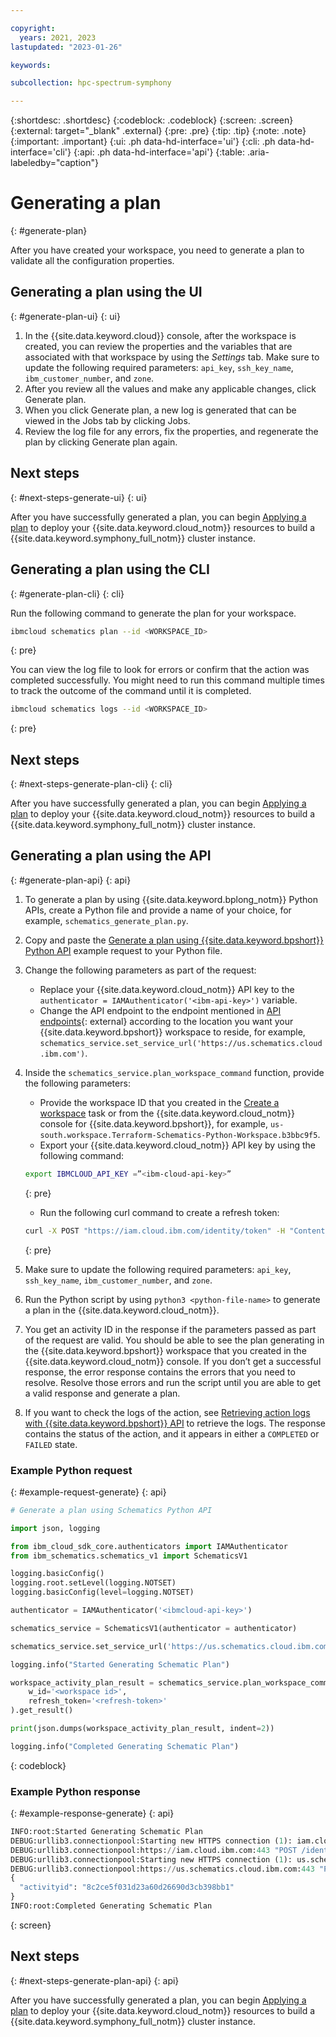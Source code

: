 ```yaml
---

copyright:
  years: 2021, 2023
lastupdated: "2023-01-26"

keywords: 

subcollection: hpc-spectrum-symphony

---
```


{:shortdesc: .shortdesc}
{:codeblock: .codeblock}
{:screen: .screen}
{:external: target="_blank" .external}
{:pre: .pre}
{:tip: .tip}
{:note: .note}
{:important: .important}
{:ui: .ph data-hd-interface='ui'}
{:cli: .ph data-hd-interface='cli'}
{:api: .ph data-hd-interface='api'}
{:table: .aria-labeledby="caption"}

# Generating a plan
{: #generate-plan}

After you have created your workspace, you need to generate a plan to validate all the configuration properties.

## Generating a plan using the UI
{: #generate-plan-ui}
{: ui}

1. In the {{site.data.keyword.cloud}} console, after the workspace is created, you can review the properties and the variables that are associated with that workspace by using the _Settings_ tab. Make sure to update the following required parameters: `api_key`, `ssh_key_name`, `ibm_customer_number`, and `zone`.
2. After you review all the values and make any applicable changes, click Generate plan. 
3. When you click Generate plan, a new log is generated that can be viewed in the Jobs tab by clicking Jobs. 
4. Review the log file for any errors, fix the properties, and regenerate the plan by clicking Generate plan again.

## Next steps
{: #next-steps-generate-ui}
{: ui}

After you have successfully generated a plan, you can begin [Applying a plan](/docs/hpc-spectrum-symphony?topic=hpc-spectrum-symphony-applying-plan&interface=ui#apply-plan-ui) to deploy your {{site.data.keyword.cloud_notm}} resources to build a {{site.data.keyword.symphony_full_notm}} cluster instance.

## Generating a plan using the CLI
{: #generate-plan-cli}
{: cli}

Run the following command to generate the plan for your workspace.

```sh
ibmcloud schematics plan --id <WORKSPACE_ID>
```
{: pre}

You can view the log file to look for errors or confirm that the action was completed successfully. You might need to run this command multiple times to track the outcome of the command until it is completed.

```sh
ibmcloud schematics logs --id <WORKSPACE_ID>
```
{: pre}

## Next steps
{: #next-steps-generate-plan-cli}
{: cli}

After you have successfully generated a plan, you can begin [Applying a plan](/docs/ibm-spectrum-symphony?topic=ibm-spectrum-symphony-applying-plan#apply-plan-cli) to deploy your {{site.data.keyword.cloud_notm}} resources to build a {{site.data.keyword.symphony_full_notm}} cluster instance.

## Generating a plan using the API
{: #generate-plan-api}
{: api}

1. To generate a plan by using {{site.data.keyword.bplong_notm}} Python APIs, create a Python file and provide a name of your choice, for example, `schematics_generate_plan.py`.
2. Copy and paste the [Generate a plan using {{site.data.keyword.bpshort}} Python API](/docs/hpc-spectrum-symphony?topic=hpc-spectrum-symphony-retrieve-action-logs#example-request-retrieve-action-logs) example request to your Python file.
3. Change the following parameters as part of the request:
   * Replace your {{site.data.keyword.cloud_notm}} API key to the `authenticator = IAMAuthenticator('<ibm-api-key>')` variable.
   * Change the API endpoint to the endpoint mentioned in [API endpoints](https://cloud.ibm.com/apidocs/schematics?code=python#api-endpoints){: external} according to the location you want your {{site.data.keyword.bpshort}} workspace to reside, for example, `schematics_service.set_service_url('https://us.schematics.cloud.ibm.com')`.
4. Inside the `schematics_service.plan_workspace_command` function, provide the following parameters:
   * Provide the workspace ID that you created in the [Create a workspace](/docs/hpc-spectrum-symphony?topic=hpc-spectrum-symphony-creating-workspace&interface=api) task or from the {{site.data.keyword.cloud_notm}} console for {{site.data.keyword.bpshort}}, for example, `us-south.workspace.Terraform-Schematics-Python-Workspace.b3bbc9f5`.
   * Export your {{site.data.keyword.cloud_notm}} API key by using the following command:
  
    ```sh
    export IBMCLOUD_API_KEY =”<ibm-cloud-api-key>”
    ```
    {: pre}

   *  Run the following curl command to create a refresh token: 

    ```sh
    curl -X POST "https://iam.cloud.ibm.com/identity/token" -H "Content-Type: application/x-www-form-urlencoded" -d "grant_type=urn:ibm:params:oauth:grant-type:apikey&apikey=$IBMCLOUD_API_KEY" -u bx:bx
    ```
    {: pre}

5. Make sure to update the following required parameters: `api_key`, `ssh_key_name`, `ibm_customer_number`, and `zone`.
6. Run the Python script by using `python3 <python-file-name>` to generate a plan in the {{site.data.keyword.cloud_notm}}.
7. You get an activity ID in the response if the parameters passed as part of the request are valid. You should be able to see the plan generating in the {{site.data.keyword.bpshort}} workspace that you created in the {{site.data.keyword.cloud_notm}} console. If you don’t get a successful response, the error response contains the errors that you need to resolve. Resolve those errors and run the script until you are able to get a valid response and generate a plan.
8. If you want to check the logs of the action, see [Retrieving action logs with {{site.data.keyword.bpshort}} API](/docs/hpc-spectrum-symphony?topic=hpc-spectrum-symphony-retrieve-action-logs) to retrieve the logs. The response contains the status of the action, and it appears in either a `COMPLETED` or `FAILED` state.

### Example Python request
{: #example-request-generate}
{: api}

```python
# Generate a plan using Schematics Python API

import json, logging

from ibm_cloud_sdk_core.authenticators import IAMAuthenticator
from ibm_schematics.schematics_v1 import SchematicsV1

logging.basicConfig()
logging.root.setLevel(logging.NOTSET)
logging.basicConfig(level=logging.NOTSET)

authenticator = IAMAuthenticator('<ibmcloud-api-key>')

schematics_service = SchematicsV1(authenticator = authenticator)

schematics_service.set_service_url('https://us.schematics.cloud.ibm.com')

logging.info("Started Generating Schematic Plan")

workspace_activity_plan_result = schematics_service.plan_workspace_command(
    w_id='<workspace id>',
    refresh_token='<refresh-token>'
).get_result()

print(json.dumps(workspace_activity_plan_result, indent=2))

logging.info("Completed Generating Schematic Plan")
```
{: codeblock}

### Example Python response
{: #example-response-generate}
{: api}

```python
INFO:root:Started Generating Schematic Plan
DEBUG:urllib3.connectionpool:Starting new HTTPS connection (1): iam.cloud.ibm.com:443
DEBUG:urllib3.connectionpool:https://iam.cloud.ibm.com:443 "POST /identity/token HTTP/1.1" 200 985
DEBUG:urllib3.connectionpool:Starting new HTTPS connection (1): us.schematics.cloud.ibm.com:443
DEBUG:urllib3.connectionpool:https://us.schematics.cloud.ibm.com:443 "POST /v1/workspaces/us-south.workspace.Schematic-Sunil-Test-Workspace.5a4cbf11/plan HTTP/1.1" 202 49
{
  "activityid": "8c2ce5f031d23a60d26690d3cb398bb1"
}
INFO:root:Completed Generating Schematic Plan
```
{: screen}

## Next steps
{: #next-steps-generate-plan-api}
{: api}

After you have successfully generated a plan, you can begin [Applying a plan](/docs/ibm-spectrum-symphony?topic=ibm-spectrum-symphony-applying-plan#apply-plan-api) to deploy your {{site.data.keyword.cloud_notm}} resources to build a {{site.data.keyword.symphony_full_notm}} cluster instance.
